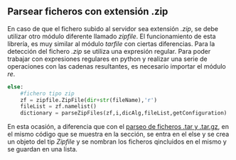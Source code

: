 ## Parsear ficheros con extensión .zip

En caso de que el fichero subido al servidor sea extensión *.zip*, se debe utilizar otro módulo diferente llamado *zipfile*.
El funcionamiento de esta librería, es muy similar al módulo *tarfile* con ciertas diferencias.
Para la detección del fichero *.zip* se utiliza una expresión regular. Para poder trabajar con expresiones regulares en python y realizar una serie de operaciones con las cadenas resultantes, es necesario importar el módulo *re*.

```python
else:
	#fichero tipo zip
	zf = zipfile.ZipFile(dir+str(fileName),'r')
	fileList = zf.namelist()
	dictionary = parseZipFiles(zf,i,dicAlg,fileList,getConfiguration)
```

En esta ocasión, a diferencia que con el [parseo de ficheros .tar y .tar.gz](./parseoTar.md), en el mismo código que se muestra en la sección, se entra en el else y se crea un objeto del tip *Zipfile* y se nombran los ficheros qincluidos en el mismo y se guardan en una lista.